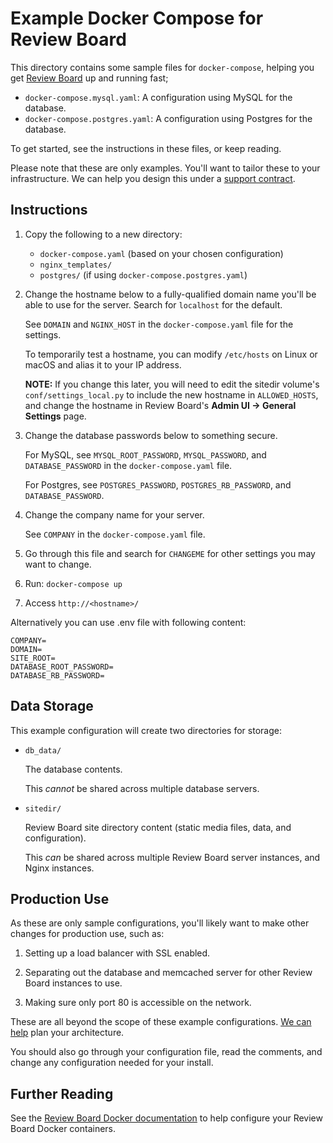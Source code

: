 Example Docker Compose for Review Board
=======================================

This directory contains some sample files for `docker-compose`, helping you
get [Review Board](https://www.reviewboard.org) up and running fast;

* `docker-compose.mysql.yaml`: A configuration using MySQL for the database.
* `docker-compose.postgres.yaml`: A configuration using Postgres for the
  database.

To get started, see the instructions in these files, or keep reading.

Please note that these are only examples. You'll want to tailor these to your
infrastructure. We can help you design this under a
[support contract](https://www.reviewboard.org/support/).


Instructions
------------

1. Copy the following to a new directory:

    * `docker-compose.yaml` (based on your chosen configuration)
    * `nginx_templates/`
    * `postgres/` (if using `docker-compose.postgres.yaml`)

2. Change the hostname below to a fully-qualified domain name you'll be
   able to use for the server. Search for `localhost` for the default.

   See `DOMAIN` and `NGINX_HOST` in the `docker-compose.yaml` file for the
   settings.

   To temporarily test a hostname, you can modify `/etc/hosts` on Linux
   or macOS and alias it to your IP address.

   **NOTE:** If you change this later, you will need to edit the sitedir
   volume's `conf/settings_local.py` to include the new hostname in
   `ALLOWED_HOSTS`, and change the hostname in Review Board's **Admin UI ->
   General Settings** page.

3. Change the database passwords below to something secure.

   For MySQL, see `MYSQL_ROOT_PASSWORD`, `MYSQL_PASSWORD`, and
   `DATABASE_PASSWORD` in the `docker-compose.yaml` file.

   For Postgres, see `POSTGRES_PASSWORD`, `POSTGRES_RB_PASSWORD`, and
   `DATABASE_PASSWORD`.

4. Change the company name for your server.

   See `COMPANY` in the `docker-compose.yaml` file.

5. Go through this file and search for `CHANGEME` for other settings you
   may want to change.

6. Run: `docker-compose up`

7. Access `http://<hostname>/`

Alternatively you can use .env file with following content:
```
COMPANY=
DOMAIN=
SITE_ROOT=
DATABASE_ROOT_PASSWORD=
DATABASE_RB_PASSWORD=
```

Data Storage
------------

This example configuration will create two directories for storage:

* `db_data/`

  The database contents.

  This *cannot* be shared across multiple database servers.

* `sitedir/`

  Review Board site directory content (static media files, data, and
  configuration).

  This *can* be shared across multiple Review Board server instances, and
  Nginx instances.


Production Use
--------------

As these are only sample configurations, you'll likely want to make other
changes for production use, such as:

1. Setting up a load balancer with SSL enabled.

2. Separating out the database and memcached server for other Review Board
   instances to use.

3. Making sure only port 80 is accessible on the network.

These are all beyond the scope of these example configurations.
[We can help](https://www.reviewboard.org/support/) plan your architecture.

You should also go through your configuration file, read the comments, and
change any configuration needed for your install.


Further Reading
---------------

See the [Review Board Docker documentation](https://www.reviewboard.org/docs/manual/latest/admin/installation/docker/)
to help configure your Review Board Docker containers.
